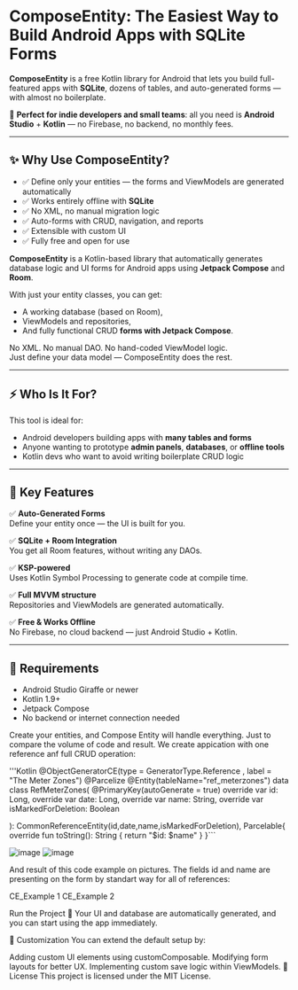 # ComposeEntity: The Easiest Way to Build Android Apps with SQLite Forms

**ComposeEntity** is a free Kotlin library for Android that lets you build full-featured apps with **SQLite**, dozens of tables, and auto-generated forms — with almost no boilerplate.

🚀 **Perfect for indie developers and small teams**: all you need is **Android Studio** + **Kotlin** — no Firebase, no backend, no monthly fees.

---

## ✨ Why Use ComposeEntity?

- ✅ Define only your entities — the forms and ViewModels are generated automatically
- ✅ Works entirely offline with **SQLite**
- ✅ No XML, no manual migration logic
- ✅ Auto-forms with CRUD, navigation, and reports
- ✅ Extensible with custom UI
- ✅ Fully free and open for use


**ComposeEntity** is a Kotlin-based library that automatically generates database logic and UI forms for Android apps using **Jetpack Compose** and **Room**.

With just your entity classes, you can get:
- A working database (based on Room),
- ViewModels and repositories,
- And fully functional CRUD **forms with Jetpack Compose**.

No XML. No manual DAO. No hand-coded ViewModel logic.  
Just define your data model — ComposeEntity does the rest.

---

## ⚡ Who Is It For?

This tool is ideal for:
- Android developers building apps with **many tables and forms**
- Anyone wanting to prototype **admin panels**, **databases**, or **offline tools**
- Kotlin devs who want to avoid writing boilerplate CRUD logic

---

## 🚀 Key Features

✅ **Auto-Generated Forms**  
Define your entity once — the UI is built for you.

✅ **SQLite + Room Integration**  
You get all Room features, without writing any DAOs.

✅ **KSP-powered**  
Uses Kotlin Symbol Processing to generate code at compile time.

✅ **Full MVVM structure**  
Repositories and ViewModels are generated automatically.

✅ **Free & Works Offline**  
No Firebase, no cloud backend — just Android Studio + Kotlin.

---

## 🧰 Requirements

- Android Studio Giraffe or newer
- Kotlin 1.9+
- Jetpack Compose
- No backend or internet connection needed

Create your entities, and Compose Entity will handle everything. Just to compare the volume of code and result. We create appication with one reference anf full CRUD operation:

'''Kotlin
@ObjectGeneratorCE(type = GeneratorType.Reference
    , label = "The Meter Zones")
@Parcelize
@Entity(tableName="ref_meterzones")
data class RefMeterZones(
    @PrimaryKey(autoGenerate = true)
    override var id: Long,
    override var date: Long,
    override var name: String,
    override var isMarkedForDeletion: Boolean

): CommonReferenceEntity(id,date,name,isMarkedForDeletion), Parcelable{
    override fun toString(): String {
        return "$id: $name"
    }
}```

![image](https://github.com/user-attachments/assets/38aac061-1180-4841-87d1-09ef9cfb65a8)
![image](https://github.com/user-attachments/assets/6bbd9e59-dd71-4b48-8dd8-7db3e3f22908)

And result of this code example on pictures. The fields id and name are presenting on the form by standart way for all of references:

CE_Example 1 CE_Example 2

Run the Project 🚀
Your UI and database are automatically generated, and you can start using the app immediately.

📝 Customization
You can extend the default setup by:

Adding custom UI elements using customComposable.
Modifying form layouts for better UX.
Implementing custom save logic within ViewModels.
📜 License
This project is licensed under the MIT License.
